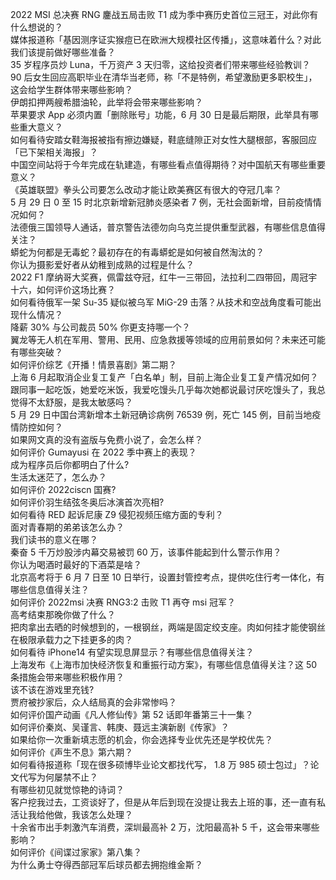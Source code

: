 2022 MSI 总决赛 RNG 鏖战五局击败 T1 成为季中赛历史首位三冠王，对此你有什么想说的？  
媒体报道称「基因测序证实猴痘已在欧洲大规模社区传播」，这意味着什么？对此我们该提前做好哪些准备？  
35 岁程序员炒 Luna，千万资产 3 天归零，这给投资者们带来哪些经验教训？  
90 后女生回应高职毕业在清华当老师，称「不是特例，希望激励更多职校生」，这会给学生群体带来哪些影响？  
伊朗扣押两艘希腊油轮，此举将会带来哪些影响？  
苹果要求 App 必须内置「删除账号」功能，6 月 30 日是最后期限，此举具有哪些重大意义？  
如何看待安踏女鞋海报被指有擦边嫌疑，鞋底缝隙正对女性大腿根部，客服回应「已下架相关海报」？  
中国空间站将于今年完成在轨建造，有哪些看点值得期待？对中国航天有哪些重要意义？  
《英雄联盟》拳头公司要怎么改动才能让欧美赛区有很大的夺冠几率？  
5 月 29 日 0 至 15 时北京新增新冠肺炎感染者 7 例，无社会面新增，目前疫情情况如何？  
法德俄三国领导人通话，普京警告法德勿向乌克兰提供重型武器，有哪些信息值得关注？  
蟒蛇为何都是无毒蛇？最初存在的有毒蟒蛇是如何被自然淘汰的？  
你认为摄影爱好者从幼稚到成熟的过程是什么？  
2022 F1 摩纳哥大奖赛，佩雷兹夺冠，红牛一三带回，法拉利二四带回，周冠宇十六，如何评价这场比赛？  
如何看待俄军一架 Su-35 疑似被乌军 MiG-29 击落？从技术和空战角度看可能出现什么情况？  
降薪 30% 与公司裁员 50% 你更支持哪一个？  
翼龙等无人机在军用、警用、民用、应急救援等领域的应用前景如何？未来还可能有哪些突破？  
如何评价综艺《开播！情景喜剧》第二期？  
上海 6 月起取消企业复工复产「白名单」制，目前上海企业复工复产情况如何？  
跟同事一起吃饭，她爱吃米饭，我爱吃馒头几乎每次她都说最讨厌吃馒头了，我总觉得不太舒服，是我太敏感吗？  
5 月 29 日中国台湾新增本土新冠确诊病例 76539 例，死亡 145 例，目前当地疫情防控如何？  
如果网文真的没有盗版与免费小说了，会怎么样？  
如何评价 Gumayusi 在 2022 季中赛上的表现？  
成为程序员后你都明白了什么?  
生活太迷茫了，怎么办？  
如何评价 2022ciscn 国赛?  
如何评价羽生结弦冬奥后冰演首次亮相?  
如何看待 RED 起诉尼康 Z9 侵犯视频压缩方面的专利？  
面对青春期的弟弟该怎么办？  
我们读书的意义在哪？  
秦奋 5 千万炒股涉内幕交易被罚 60 万，该事件能起到什么警示作用？  
你认为喝酒时最好的下酒菜是啥？  
北京高考将于 6 月 7 日至 10 日举行，设置封管控考点，提供吃住行考一体化，有哪些信息值得关注？  
如何评价 2022msi 决赛 RNG3:2 击败 T1 再夺 msi 冠军？  
高考结束那晚你做了什么？  
把肉拿出去晒的时候想到的，一根钢丝，两端是固定绞支座。肉如何挂才能使钢丝在极限承载力之下挂更多的肉？  
如何看待 iPhone14 有望实现息屏显示？有哪些信息值得关注？  
上海发布《上海市加快经济恢复和重振行动方案》，有哪些信息值得关注？这 50 条措施会带来哪些积极作用？  
该不该在游戏里充钱?  
贾府被抄家后，众人结局真的会非常惨吗？  
如何评价国产动画《凡人修仙传》第 52 话即年番第三十一集？  
如何评价秦岚、吴谨言、韩庚、聂远主演新剧《传家》？  
如果给你一次重新填志愿的机会，你会选择专业优先还是学校优先？  
如何评价《声生不息》第六期？  
如何看待报道称「现在很多硕博毕业论文都找代写， 1.8 万 985 硕士包过」？论文代写为何屡禁不止？  
有哪些初见就觉惊艳的诗词？  
客户挖我过去，工资谈好了，但是从年后到现在没提让我去上班的事，还一直有私活让我给他做，我该怎么处理？  
十余省市出手刺激汽车消费，深圳最高补 2 万，沈阳最高补 5 千，这会带来哪些影响？  
如何评价《间谍过家家》第八集？  
为什么勇士夺得西部冠军后球员都去拥抱维金斯？  
